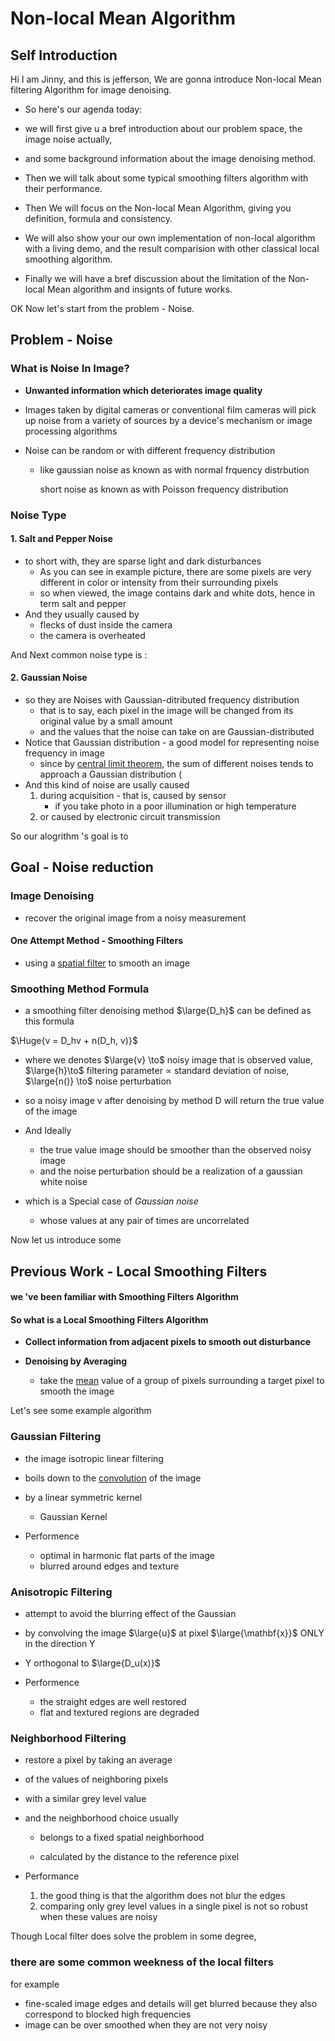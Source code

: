 # Non-local Mean Algorithm

## Self Introduction

Hi I am Jinny, and this is jefferson, We are gonna introduce Non-local Mean filtering Algorithm for image denoising.

* So here's our agenda today: 

* we will first give u a bref introduction about our problem space, the image noise actually, 
* and some background information about the image denoising method. 
* Then we will talk about some typical smoothing filters algorithm with their performance. 
* Then We will focus on the Non-local Mean Algorithm, giving you definition, formula and consistency. 
* We will also show your our own implementation of non-local algorithm with a living demo, and the result comparision with other classical local smoothing algorithm. 
* Finally we will have a bref discussion about the limitation of the Non-local Mean algorithm and insignts of future works.

OK Now let's start from the problem - Noise.

## Problem - Noise

### What is Noise In Image?

* **Unwanted information which deteriorates image quality**

* Images taken by digital cameras or conventional film cameras will pick up noise from a variety of sources by a device's mechanism or image processing algorithms

* Noise can be random or with different frequency distribution

  * like gaussian noise as known as with normal frquency distrbution

     short noise as known as with Poisson frequency distribution

### Noise Type

#### 1. Salt and Pepper Noise
* to short with, they are sparse light and dark disturbances
  * As you can see in example picture, there are some pixels are very different in color or intensity from their surrounding pixels
  * so when viewed, the image contains dark and white dots, hence in term salt and pepper 
* And they  usually caused by
    *  flecks of dust inside the camera
    * the camera is overheated 

And Next common noise type is :

#### 2. Gaussian Noise

* so they are Noises with Gaussian-ditributed frequency distribution
  * that is to say, each pixel in the image will be changed from its original value by a small amount
  * and the values that the noise can take on are Gaussian-distributed
* Notice that Gaussian distribution - a good model for representing noise frequency in image
  * since by [central limit theorem](https://en.wikipedia.org/wiki/Central_limit_theorem),  the sum of different noises tends to approach a Gaussian distribution (
* And this kind of noise are usally caused
  1. during acquisition - that is, caused by sensor
     * if you take photo in  a poor illumination or  high temperature
  2. or caused by  electronic circuit transmission

So our alogrithm 's goal is to 

## Goal - Noise reduction
###  Image Denoising

* recover the original image from a noisy measurement

####  One Attempt Method - Smoothing Filters
*  using a [spatial filter](https://en.wikipedia.org/wiki/Spatial_filter) to smooth an image
### Smoothing Method Formula

* a smoothing filter denoising method $\large{D_h}$ can be defined as this formula

$\Huge{v = D_hv + n(D_h, v)}$ 

*  where we denotes $\large{v} \to$ noisy image that is observed value,    $\large{h}\to$ filtering parameter $\propto$ standard deviation of noise,  $\large{n()} \to$ noise perturbation
*  so a noisy image v after denoising by method D will return the true value of the image
*  And Ideally
   * the true value image should be smoother than the observed noisy image
   * and the noise perturbation should be a realization of a gaussian white noise
*  which is a Special case of *Gaussian noise*

   *  whose values at any pair of times are uncorrelated

Now let us introduce some 

## Previous Work - Local Smoothing Filters

#### we 've been familiar with  Smoothing Filters Algorithm

#### So what is a  Local Smoothing Filters Algorithm

* **Collect information from adjacent pixels to smooth out disturbance**

* **Denoising by Averaging**
  * take the [mean](https://en.wikipedia.org/wiki/Mean) value of a group of pixels surrounding a target pixel to smooth the image

Let's see some example algorithm

### Gaussian Filtering

* the image isotropic linear filtering 

* boils down to the [convolution](https://en.wikipedia.org/wiki/Convolution) of the image

* by a linear symmetric kernel

  * Gaussian Kernel

* Performence 

  * optimal in harmonic flat parts of the image
  * blurred around edges and texture

### Anisotropic Filtering

* attempt to avoid the blurring effect of the Gaussian

* by convolving the image $\large{u}$ at pixel $\large{\mathbf{x}}$ ONLY in the direction Y

* Y orthogonal to $\large{D_u(x)}$

  

* Performence

  * the straight edges are well restored
  *  flat and textured regions are degraded

### Neighborhood Filtering

* restore a pixel by taking an average 

* of the values of neighboring pixels 

* with a similar grey level value

* and the neighborhood choice  usually 

  *  belongs to a fixed spatial neighborhood 

  * calculated by the distance to the reference pixel 

* Performance

  1. the good thing is that the algorithm does not blur the edges
  2. comparing only grey level values in a single pixel is not so robust when these values are noisy

Though Local filter does solve the problem in some degree,

### there are some common weekness of the local filters 

for example

* fine-scaled image edges and details will get blurred because they also correspond to blocked high frequencies
* image can be over smoothed when they are not very noisy